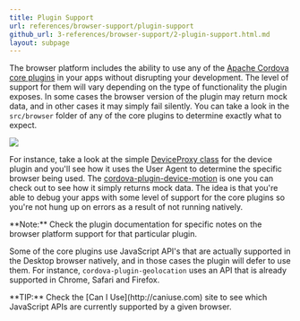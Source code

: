 ```yaml
---
title: Plugin Support
url: references/browser-support/plugin-support
github_url: 3-references/browser-support/2-plugin-support.html.md
layout: subpage
---
```


The browser platform includes the ability to use any of the [Apache Cordova core plugins](/references/plugin-apis/) in your apps without disrupting your development. The level of support for them will vary depending on the type of functionality the plugin exposes. In some cases the browser version of the plugin may return mock data, and in other cases it may simply fail silently. You can take a look in the `src/browser` folder of any of the core plugins to determine exactly what to expect.

  ![](/images/browser-support/browser-folder.png)

For instance, take a look at the simple [DeviceProxy class](https://github.com/apache/cordova-plugin-device/tree/master/src/browser) for the device plugin and you'll see how it uses the User Agent to determine the specific browser being used. The [cordova-plugin-device-motion](https://github.com/apache/cordova-plugin-device-motion/blob/master/src/browser/AccelerometerProxy.js) is one you can check out to see how it simply returns mock data. The idea is that you're able to debug your apps with some level of support for the core plugins so you're not hung up on errors as a result of not running natively.

<div class="alert--info">**Note:** Check the plugin documentation for specific notes on the browser platform support for that particular plugin.</div>

Some of the core plugins use JavaScript API's that are actually supported in the Desktop browser natively, and in those cases the plugin will defer to use them. For instance, `cordova-plugin-geolocation` uses an API that is already supported in Chrome, Safari and Firefox.

<div class="alert--tip">**TIP:** Check the [Can I Use](http://caniuse.com) site to see which JavaScript APIs are currently supported by a given browser.</div>
